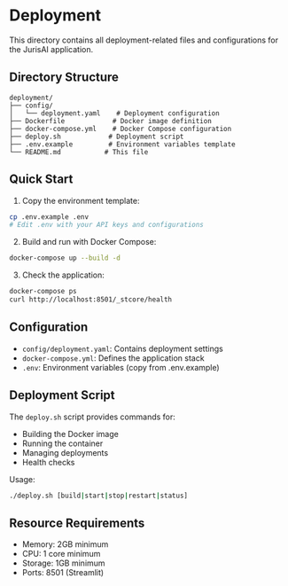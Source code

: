 # Deployment

This directory contains all deployment-related files and configurations for the JurisAI application.

## Directory Structure

```
deployment/
├── config/
│   └── deployment.yaml    # Deployment configuration
├── Dockerfile            # Docker image definition
├── docker-compose.yml    # Docker Compose configuration
├── deploy.sh            # Deployment script
├── .env.example         # Environment variables template
└── README.md           # This file
```

## Quick Start

1. Copy the environment template:
```bash
cp .env.example .env
# Edit .env with your API keys and configurations
```

2. Build and run with Docker Compose:
```bash
docker-compose up --build -d
```

3. Check the application:
```bash
docker-compose ps
curl http://localhost:8501/_stcore/health
```

## Configuration

- `config/deployment.yaml`: Contains deployment settings
- `docker-compose.yml`: Defines the application stack
- `.env`: Environment variables (copy from .env.example)

## Deployment Script

The `deploy.sh` script provides commands for:
- Building the Docker image
- Running the container
- Managing deployments
- Health checks

Usage:
```bash
./deploy.sh [build|start|stop|restart|status]
```

## Resource Requirements

- Memory: 2GB minimum
- CPU: 1 core minimum
- Storage: 1GB minimum
- Ports: 8501 (Streamlit) 